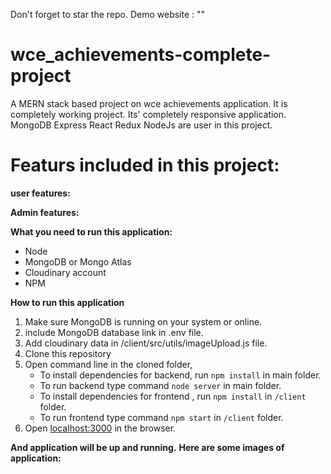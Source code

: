 Don't forget to star the repo.
Demo website : ""
# wce_achievements-complete-project
A MERN stack based project on wce achievements application. It is completely working project. Its' completely responsive application.
MongoDB Express React Redux NodeJs are user in this project.

# Featurs included in this project:

**user features:**



**Admin features:**
   



**What you need to run this application:**

 - Node 
 - MongoDB or Mongo Atlas
 - Cloudinary account
 - NPM

**How to run this application**
1.  Make sure MongoDB is running on your system or online.
2. include MongoDB database link in .env file.
3. Add cloudinary data in /client/src/utils/imageUpload.js file.
4. Clone this repository
5. Open command line in the cloned folder,
    - To install dependencies for backend, run  `npm install` in main folder.
    - To run backend type command `node server` in main folder.
    - To install dependencies for frontend , run  `npm install` in `/client` folder.
    - To run frontend type command `npm start` in `/client` folder.
6.  Open  [localhost:3000](http://localhost:3000/)  in the browser.

**And application will be up and running.**
**Here are some images of application:**


